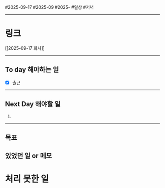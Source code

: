 #2025-09-17 #2025-09 #2025-
#일상 #저녁 

-------
# 링크
[[2025-09-17 회사]]

---
## To day 해야하는 일
- [x] 출근

---
## Next Day 해야할 일
1. 

---

## 목표


## 있었던 일  or 메모


# 처리 못한 일